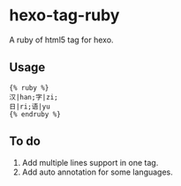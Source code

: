 # hexo-tag-ruby
A ruby of html5 tag for hexo.


## Usage
```
{% ruby %}
汉|han;字|zi;
日|ri;语|yu
{% endruby %}
```

## To do
1. Add multiple lines support in one tag.
2. Add auto annotation for some languages.
